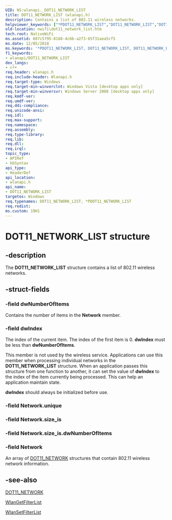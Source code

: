 ```yaml
---
UID: NS:wlanapi._DOT11_NETWORK_LIST
title: DOT11_NETWORK_LIST (wlanapi.h)
description: Contains a list of 802.11 wireless networks.helpviewer_keywords: ["*PDOT11_NETWORK_LIST","DOT11_NETWORK_LIST","DOT11_NETWORK_LIST structure [NativeWIFI]","PDOT11_NETWORK_LIST","PDOT11_NETWORK_LIST structure pointer [NativeWIFI]","nwifi.dot11_network_list","wlanapi/DOT11_NETWORK_LIST","wlanapi/PDOT11_NETWORK_LIST"]
old-location: nwifi\dot11_network_list.htm
tech.root: NativeWiFi
ms.assetid: 607c5795-8168-4c6b-a2f3-65f31aea5cf5
ms.date: 12/05/2018
ms.keywords: '*PDOT11_NETWORK_LIST, DOT11_NETWORK_LIST, DOT11_NETWORK_LIST structure [NativeWIFI], PDOT11_NETWORK_LIST, PDOT11_NETWORK_LIST structure pointer [NativeWIFI], nwifi.dot11_network_list, wlanapi/DOT11_NETWORK_LIST, wlanapi/PDOT11_NETWORK_LIST'
f1_keywords:
- wlanapi/DOT11_NETWORK_LIST
dev_langs:
- c++
req.header: wlanapi.h
req.include-header: Wlanapi.h
req.target-type: Windows
req.target-min-winverclnt: Windows Vista [desktop apps only]
req.target-min-winversvr: Windows Server 2008 [desktop apps only]
req.kmdf-ver: 
req.umdf-ver: 
req.ddi-compliance: 
req.unicode-ansi: 
req.idl: 
req.max-support: 
req.namespace: 
req.assembly: 
req.type-library: 
req.lib: 
req.dll: 
req.irql: 
topic_type:
- APIRef
- kbSyntax
api_type:
- HeaderDef
api_location:
- wlanapi.h
api_name:
- DOT11_NETWORK_LIST
targetos: Windows
req.typenames: DOT11_NETWORK_LIST, *PDOT11_NETWORK_LIST
req.redist: 
ms.custom: 19H1
---
```


# DOT11_NETWORK_LIST structure


## -description


The <b>DOT11_NETWORK_LIST</b> structure contains a list of 802.11 wireless networks.


## -struct-fields




### -field dwNumberOfItems

Contains the number of items in the <b>Network</b> member.


### -field dwIndex

The index of the current item.  The index of the first item is 0. <b>dwIndex</b> must be less than <b>dwNumberOfItems</b>.

This member is not used by the wireless service. Applications can use this member when processing individual networks in the  <b>DOT11_NETWORK_LIST</b>  structure. When an application passes this structure from one function to another, it can set the value of <b>dwIndex</b> to the index of the item currently being processed. This can help an application maintain state.  

<b>dwIndex</b> should always be initialized before use.


### -field Network.unique

 


### -field Network.size_is

 


### -field Network.size_is.dwNumberOfItems

 


### -field Network

An array of <a href="https://docs.microsoft.com/windows/desktop/api/wlanapi/ns-wlanapi-dot11_network">DOT11_NETWORK</a> structures that contain 802.11 wireless network information.


## -see-also




<a href="https://docs.microsoft.com/windows/desktop/api/wlanapi/ns-wlanapi-dot11_network">DOT11_NETWORK</a>



<a href="https://docs.microsoft.com/windows/desktop/api/wlanapi/nf-wlanapi-wlangetfilterlist">WlanGetFilterList</a>



<a href="https://docs.microsoft.com/windows/desktop/api/wlanapi/nf-wlanapi-wlansetfilterlist">WlanSetFilterList</a>
 

 

